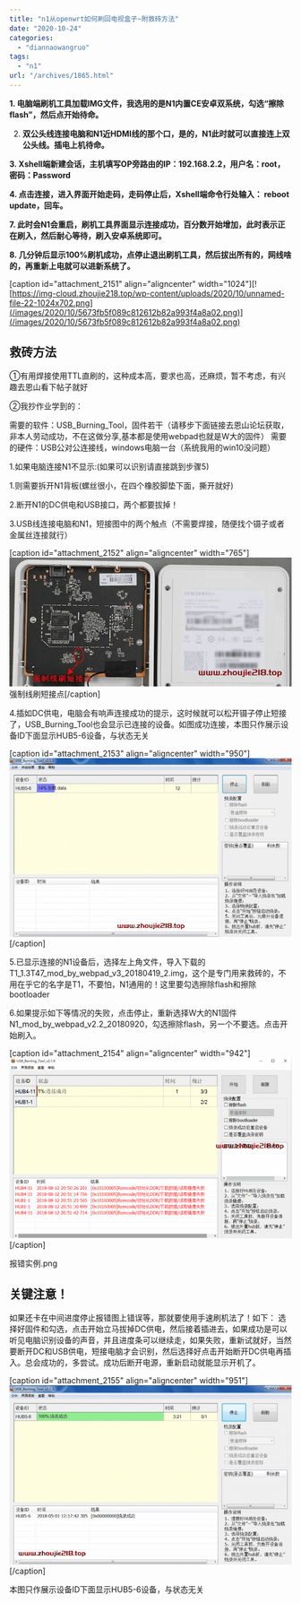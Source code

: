 ```yaml
---
title: "n1从openwrt如何刷回电视盒子~附救砖方法"
date: "2020-10-24"
categories: 
  - "diannaowangruo"
tags: 
  - "n1"
url: "/archives/1865.html"
---
```


**1\. 电脑端刷机工具加载IMG文件，我选用的是N1内置CE安卓双系统，勾选“擦除flash”，然后点开始待命。**

2. **双公头线连接电脑和N1近HDMI线的那个口，是的，N1此时就可以直接连上双公头线。插电上机待命。**

**3\. Xshell端新建会话，主机填写OP旁路由的IP：192.168.2.2，用户名：root，密码：Password**

**4\. 点击连接，进入界面开始走码，走码停止后，Xshell端命令行处输入： reboot update，回车。**

**7\. 此时会N1会重启，刷机工具界面显示连接成功，百分数开始增加，此时表示正在刷入，然后耐心等待，刷入安卓系统即可。**

**8\. 几分钟后显示100%刷机成功，点停止退出刷机工具，然后拔出所有的，网线啥的，再重新上电就可以进新系统了。**

\[caption id="attachment\_2151" align="aligncenter" width="1024"\][![https://img-cloud.zhoujie218.top/wp-content/uploads/2020/10/unnamed-file-22-1024x702.png](/images/2020/10/5673fb5f089c812612b82a993f4a8a02.png)](/images/2020/10/5673fb5f089c812612b82a993f4a8a02.png)

## 救砖方法

①有用焊接使用TTL直刷的，这种成本高，要求也高，还麻烦，暂不考虑，有兴趣去恩山看下帖子就好

②我抄作业学到的：

需要的软件：USB\_Burning\_Tool，固件若干（请移步下面链接去恩山论坛获取，非本人劳动成功，不在这做分享,基本都是使用webpad也就是W大的固件） 需要的硬件：USB公对公连接线，windows电脑一台（系统我用的win10没问题）

1.如果电脑连接N1不显示:(如果可以识别请直接跳到步骤5)

1.则需要拆开N1背板(螺丝很小，在四个橡胶脚垫下面，撕开就好)

2.断开N1的DC供电和USB接口，两个都要拔掉！

3.USB线连接电脑和N1，短接图中的两个触点（不需要焊接，随便找个镊子或者金属丝连接就行）

\[caption id="attachment\_2152" align="aligncenter" width="765"\][![强制线刷短接点](/images/2020/10/ea947bfc407cf6960a7f6d51847f0147.png)](/images/2020/10/ea947bfc407cf6960a7f6d51847f0147.png) 强制线刷短接点\[/caption\]

4.插如DC供电，电脑会有响声连接成功的提示，这时候就可以松开镊子停止短接了，USB\_Burning\_Tool也会显示已连接的设备。如图成功连接，本图只作展示设备ID下面显示HUB5-6设备，与状态无关

\[caption id="attachment\_2153" align="aligncenter" width="950"\][![](/images/2020/10/550cb52c3a9ab817c3a7c84a18d0d2a7.png)](/images/2020/10/550cb52c3a9ab817c3a7c84a18d0d2a7.png) \[/caption\]

5.已显示连接的N1设备后，选择左上角文件，导入下载的 T1\_1.3T47\_mod\_by\_webpad\_v3\_20180419\_2.img，这个是专门用来救砖的，不用在乎它的名字是T1，不要怕，N1通用的！这里要勾选擦除flash和擦除bootloader

6.如果提示如下等情况的失败，点击停止，重新选择W大的N1固件N1\_mod\_by\_webpad\_v2.2\_20180920，勾选擦除flash，另一个不要选。点击开始刷入。

\[caption id="attachment\_2154" align="aligncenter" width="942"\][![](/images/2020/10/7c877253481b07ed259ab9308ad5b536.png)](/images/2020/10/7c877253481b07ed259ab9308ad5b536.png) \[/caption\]

报错实例.png

## 关键注意！

如果还卡在中间进度停止报错图上错误等，那就要使用手速刷机法了！如下： 选择好固件和勾选，点击开始立马拔掉DC供电，然后接着插进去，如果成功是可以听见电脑识别设备的声音，并且进度条可以继续走，如果失败，重新试就好，当然要断开DC和USB供电，短接电脑才会识别，然后选择好点击开始断开DC供电再插入。总会成功的，多尝试。成功后断开电源，重新启动就能显示开机了。

\[caption id="attachment\_2155" align="aligncenter" width="951"\][![](/images/2020/10/44982092809c34fc1169a974904c637b.png)](/images/2020/10/44982092809c34fc1169a974904c637b.png) \[/caption\]

本图只作展示设备ID下面显示HUB5-6设备，与状态无关
